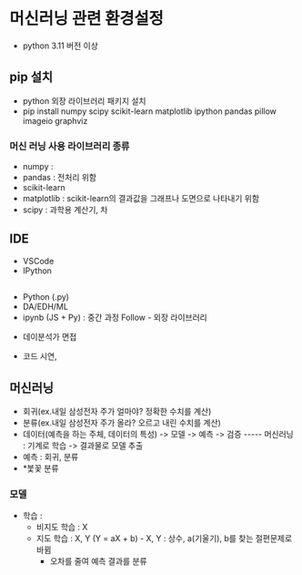 # 머신러닝 관련 환경설정
- python 3.11 버전 이상

## pip 설치
- python 외장 라이브러리 패키지 설치
- pip install numpy scipy scikit-learn matplotlib ipython pandas pillow imageio graphviz

### 머신 러닝 사용 라이브러리 종류
- numpy : 
- pandas : 전처리 위함
- scikit-learn
- matplotlib : scikit-learn의 결과값을 그래프나 도면으로 나타내기 위함
- scipy : 과학용 계산기, 차

## IDE
- VSCode
- IPython

##
- Python (.py)
- DA/EDH/ML
- ipynb (JS + Py) : 중간 과정 Follow - 외장 라이브러리


* 데이분석가 면접
- 코드 시연,

## 머신러닝
- 회귀(ex.내일 삼성전자 주가 얼마야? 정확한 수치를 계산)
- 분류(ex.내일 삼성전자 주가 올라? 오르고 내린 수치를 계산)
- 데이터(예측을 하는 주체, 데이터의 특성) -> 모델 -> 예측 -> 검증
                                                        -----
                              머신러닝 : 기계로 학습 -> 결과물로 모델 추출
- 예측 : 회귀, 분류
- *붗꽃 분류

### 모델
- 학습 :
  - 비지도 학습 : X
  - 지도 학습 : X, Y (Y = aX + b) - X, Y : 상수, a(기울기), b를 찾는 절편문제로 바뀜
    - 오차를 줄여 예측 결과를 분류
